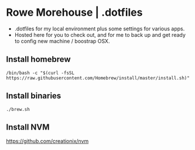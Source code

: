 # Rowe Morehouse | .dotfiles

  - .dotfiles for my local environment plus some settings for various apps.
  - Hosted here for you to check out, and for me to back up and get ready to config new machine / boostrap OSX. 

## Install homebrew
```
/bin/bash -c "$(curl -fsSL https://raw.githubusercontent.com/Homebrew/install/master/install.sh)"
```

## Install binaries
```
./brew.sh
```

## Install NVM
https://github.com/creationix/nvm
